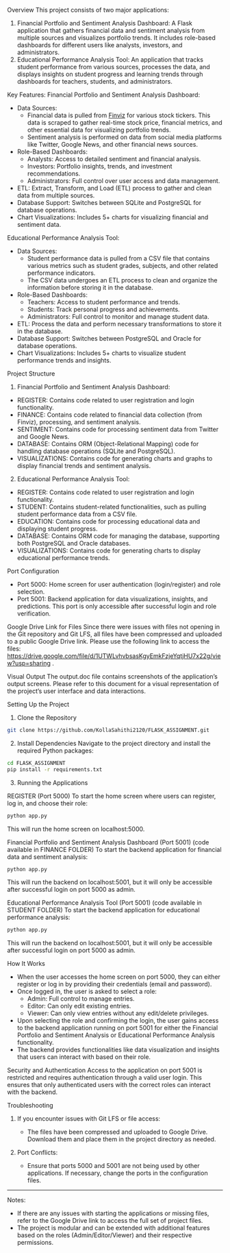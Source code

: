  Overview
This project consists of two major applications:
1. Financial Portfolio and Sentiment Analysis Dashboard: A Flask application that gathers financial data and sentiment analysis from multiple sources and visualizes portfolio trends. It includes role-based dashboards for different users like analysts, investors, and administrators.
2. Educational Performance Analysis Tool: An application that tracks student performance from various sources, processes the data, and displays insights on student progress and learning trends through dashboards for teachers, students, and administrators.

 Key Features:
 Financial Portfolio and Sentiment Analysis Dashboard:
- Data Sources: 
  - Financial data is pulled from [Finviz](https://finviz.com/quote.ashx?t=) for various stock tickers. This data is scraped to gather real-time stock price, financial metrics, and other essential data for visualizing portfolio trends.
  - Sentiment analysis is performed on data from social media platforms like Twitter, Google News, and other financial news sources.
- Role-Based Dashboards:
  - Analysts: Access to detailed sentiment and financial analysis.
  - Investors: Portfolio insights, trends, and investment recommendations.
  - Administrators: Full control over user access and data management.
- ETL: Extract, Transform, and Load (ETL) process to gather and clean data from multiple sources.
- Database Support: Switches between SQLite and PostgreSQL for database operations.
- Chart Visualizations: Includes 5+ charts for visualizing financial and sentiment data.
  
 Educational Performance Analysis Tool:
- Data Sources: 
  - Student performance data is pulled from a CSV file that contains various metrics such as student grades, subjects, and other related performance indicators.
  - The CSV data undergoes an ETL process to clean and organize the information before storing it in the database.
- Role-Based Dashboards:
  - Teachers: Access to student performance and trends.
  - Students: Track personal progress and achievements.
  - Administrators: Full control to monitor and manage student data.
- ETL: Process the data and perform necessary transformations to store it in the database.
- Database Support: Switches between PostgreSQL and Oracle for database operations.
- Chart Visualizations: Includes 5+ charts to visualize student performance trends and insights.

 Project Structure

 1. Financial Portfolio and Sentiment Analysis Dashboard:
- REGISTER: Contains code related to user registration and login functionality.
- FINANCE: Contains code related to financial data collection (from Finviz), processing, and sentiment analysis.
- SENTIMENT: Contains code for processing sentiment data from Twitter and Google News.
- DATABASE: Contains ORM (Object-Relational Mapping) code for handling database operations (SQLite and PostgreSQL).
- VISUALIZATIONS: Contains code for generating charts and graphs to display financial trends and sentiment analysis.

 2. Educational Performance Analysis Tool:
- REGISTER: Contains code related to user registration and login functionality.
- STUDENT: Contains student-related functionalities, such as pulling student performance data from a CSV file.
- EDUCATION: Contains code for processing educational data and displaying student progress.
- DATABASE: Contains ORM code for managing the database, supporting both PostgreSQL and Oracle databases.
- VISUALIZATIONS: Contains code for generating charts to display educational performance trends.

 Port Configuration
- Port 5000: Home screen for user authentication (login/register) and role selection.
- Port 5001: Backend application for data visualizations, insights, and predictions. This port is only accessible after successful login and role verification.

 Google Drive Link for Files
Since there were issues with files not opening in the Git repository and Git LFS, all files have been compressed and uploaded to a public Google Drive link. Please use the following link to access the files:
https://drive.google.com/file/d/1UTWLvhvbsasKgyEmkFzjeYqtjHU7x22g/view?usp=sharing .

 Visual Output
The output.doc file contains screenshots of the application’s output screens. Please refer to this document for a visual representation of the project’s user interface and data interactions.

 Setting Up the Project

 1. Clone the Repository
```bash
git clone https://github.com/KollaSahithi2120/FLASK_ASSIGNMENT.git
```

 2. Install Dependencies
Navigate to the project directory and install the required Python packages:
```bash
cd FLASK_ASSIGNMENT
pip install -r requirements.txt
```

 3. Running the Applications

 REGISTER (Port 5000)
To start the home screen where users can register, log in, and choose their role:
```bash
python app.py
```
This will run the home screen on localhost:5000.

 Financial Portfolio and Sentiment Analysis Dashboard (Port 5001) (code available in FINANCE FOLDER)
To start the backend application for financial data and sentiment analysis:
```bash
python app.py
```
This will run the backend on localhost:5001, but it will only be accessible after successful login on port 5000 as admin.

 Educational Performance Analysis Tool (Port 5001) (code available in STUDENT FOLDER)
To start the backend application for educational performance analysis:
```bash
python app.py
```
This will run the backend on localhost:5001, but it will only be accessible after successful login on port 5000 as admin.

 How It Works

- When the user accesses the home screen on port 5000, they can either register or log in by providing their credentials (email and password).
- Once logged in, the user is asked to select a role:
  - Admin: Full control to manage entries.
  - Editor: Can only edit existing entries.
  - Viewer: Can only view entries without any edit/delete privileges.
- Upon selecting the role and confirming the login, the user gains access to the backend application running on port 5001 for either the Financial Portfolio and Sentiment Analysis or Educational Performance Analysis functionality.
- The backend provides functionalities like data visualization and insights that users can interact with based on their role.

 Security and Authentication
Access to the application on port 5001 is restricted and requires authentication through a valid user login. This ensures that only authenticated users with the correct roles can interact with the backend.

 Troubleshooting

1. If you encounter issues with Git LFS or file access:
   - The files have been compressed and uploaded to Google Drive. Download them and place them in the project directory as needed.

2. Port Conflicts:
   - Ensure that ports 5000 and 5001 are not being used by other applications. If necessary, change the ports in the configuration files.

---

 Notes:
- If there are any issues with starting the applications or missing files, refer to the Google Drive link to access the full set of project files.
- The project is modular and can be extended with additional features based on the roles (Admin/Editor/Viewer) and their respective permissions.



